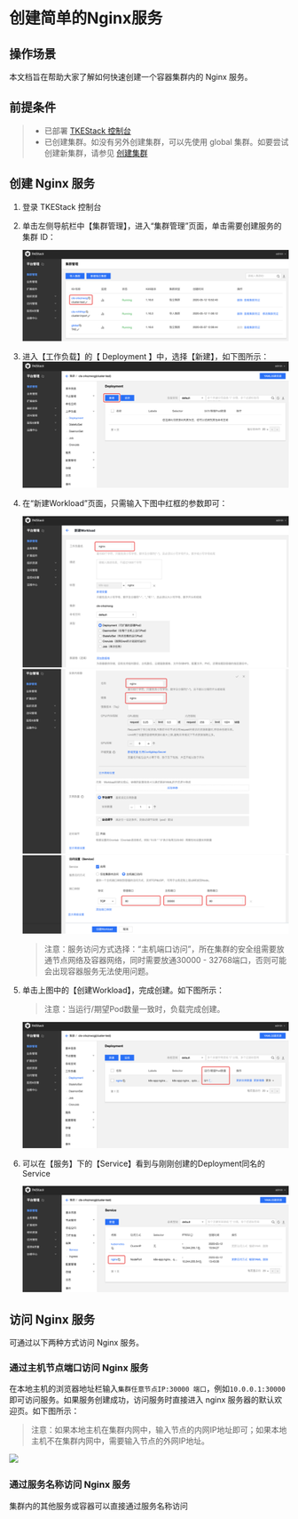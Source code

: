 # 创建简单的Nginx服务

## 操作场景

本文档旨在帮助大家了解如何快速创建一个容器集群内的 Nginx 服务。

## 前提条件
>- 已部署 [TKEStack 控制台](../../installation/installation-procedures.md)
>-  已创建集群。如没有另外创建集群，可以先使用 global 集群。如要尝试创建新集群，请参见 [创建集群](../../products/platform/cluster.md)

## 创建 Nginx 服务

1. 登录 TKEStack 控制台 

2. 单击左侧导航栏中【集群管理】，进入“集群管理”页面，单击需要创建服务的集群 ID：

   ![](../../../../images/nginx-0.png)

3. 进入【工作负载】的【 Deployment 】中，选择【新建】，如下图所示：
    ![](../../../../images/nginx-1.png)

4. 在“新建Workload”页面，只需输入下图中红框的参数即可：

   ![](../../../../images/nginx-2.png)![](../../../../images/nginx-3.png)![](../../../../images/nginx-4.png)

   >  注意：服务访问方式选择：“主机端口访问”，所在集群的安全组需要放通节点网络及容器网络，同时需要放通30000 - 32768端口，否则可能会出现容器服务无法使用问题。

5. 单击上图中的【创建Workload】，完成创建。如下图所示：

   > 注意：当运行/期望Pod数量一致时，负载完成创建。

   ![](../../../../images/nginx-5.png)

6. 可以在【服务】下的【Service】看到与刚刚创建的Deployment同名的Service

   ![](../../../../images/nginx-6.png)


## 访问 Nginx 服务

可通过以下两种方式访问 Nginx 服务。

### 通过主机节点端口访问 Nginx 服务

在本地主机的浏览器地址栏输入`集群任意节点IP:30000 端口`，例如`10.0.0.1:30000`即可访问服务。如果服务创建成功，访问服务时直接进入 nginx 服务器的默认欢迎页。如下图所示：

> 注意：如果本地主机在集群内网中，输入节点的内网IP地址即可；如果本地主机不在集群内网中，需要输入节点的外网IP地址。

![](https://main.qcloudimg.com/raw/37246241fe0abd1d3796c080b1661217.png)

### 通过服务名称访问 Nginx 服务

集群内的其他服务或容器可以直接通过服务名称访问